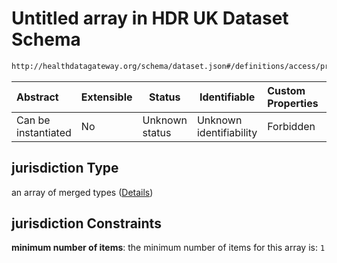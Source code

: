 # Untitled array in HDR UK Dataset Schema

```txt
http://healthdatagateway.org/schema/dataset.json#/definitions/access/properties/jurisdiction
```




| Abstract            | Extensible | Status         | Identifiable            | Custom Properties | Additional Properties | Access Restrictions | Defined In                                                                 |
| :------------------ | ---------- | -------------- | ----------------------- | :---------------- | --------------------- | ------------------- | -------------------------------------------------------------------------- |
| Can be instantiated | No         | Unknown status | Unknown identifiability | Forbidden         | Allowed               | none                | [dataset.schema.json\*](../out/dataset.schema.json "open original schema") |

## jurisdiction Type

an array of merged types ([Details](dataset-definitions-access-properties-jurisdiction-items.md))

## jurisdiction Constraints

**minimum number of items**: the minimum number of items for this array is: `1`
